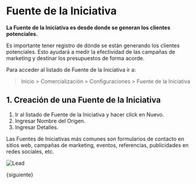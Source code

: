 <!-- add-breadcrumbs -->
# Fuente de la Iniciativa

**La Fuente de la Iniciativa es desde donde se generan los clientes potenciales.**

Es importante tener registro de dónde se están generando los clientes potenciales. Esto ayudará a medir la efectividad de las campañas de marketing y destinar los presupuestos de forma acorde.

Para acceder al listado de Fuente de la Iniciativa ir a:
> Inicio > Comercialización > Configuraciones > Fuente de la Iniciativa

## 1. Creación de una Fuente de la Iniciativa

1. Ir al listado de Fuente de la Iniciativa y hacer click en Nuevo.
1. Ingresar Nombre del Origen.
1. Ingresar Detalles.

Las Fuentes de Iniciativas más comunes son formularios de contacto en sitios web, campañas de marketing, eventos, referencias, publicidades en redes sociales, etc. 

<img class="screenshot" alt="Lead" src="{{docs_base_url}}/assets/img/crm/lead_source.png">

{siguiente}
